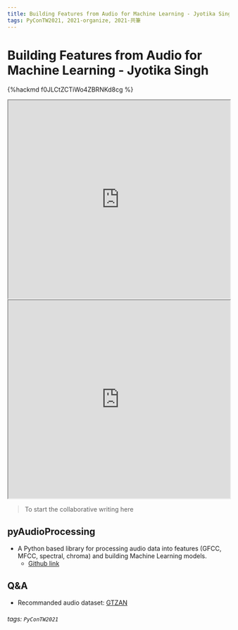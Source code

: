 ```yaml
---
title: Building Features from Audio for Machine Learning - Jyotika Singh
tags: PyConTW2021, 2021-organize, 2021-共筆
---
```


# Building Features from Audio for Machine Learning - Jyotika Singh

{%hackmd f0JLCtZCTiWo4ZBRNKd8cg %}

<iframe src="https://app.sli.do/event/zq1r6u8a" height=450 width=100%></iframe>

<iframe src="https://wall.sli.do/event/zq1r6u8a?section=2e774411-4a13-4bff-9ef6-5cba0a1576d9" height=450 width=100%></iframe>

> To start the collaborative writing here
## pyAudioProcessing
- A Python based library for processing audio data into features (GFCC, MFCC, spectral, chroma) and building Machine Learning models.
    - [Github link](https://github.com/jsingh811/pyAudioProcessing)
## Q&A
- Recommanded audio dataset: [GTZAN](https://www.kaggle.com/andradaolteanu/gtzan-dataset-music-genre-classification)

###### tags: `PyConTW2021`